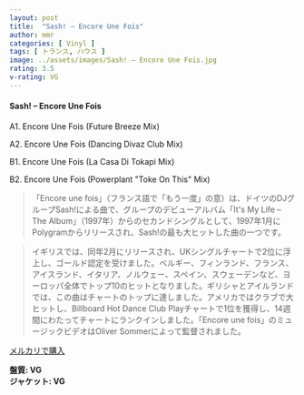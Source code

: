 ```yaml
---
layout: post
title:  "Sash! – Encore Une Fois"
author: mmr
categories: [ Vinyl ]
tags: [ トランス, ハウス ]
image: ../assets/images/Sash! – Encore Une Fois.jpg
rating: 3.5
v-rating: VG
---
```


#### Sash! – Encore Une Fois

A1. Encore Une Fois (Future Breeze Mix)

A2. Encore Une Fois (Dancing Divaz Club Mix)

B1. Encore Une Fois (La Casa Di Tokapi Mix)

B2. Encore Une Fois (Powerplant "Toke On This" Mix)

> 「Encore une fois」（フランス語で「もう一度」の意）は、ドイツのDJグループSash!による曲で、グループのデビューアルバム「It's My Life – The Album」（1997年）からのセカンドシングルとして、1997年1月にPolygramからリリースされ、Sash!の最も大ヒットした曲の一つです。

> イギリスでは、同年2月にリリースされ、UKシングルチャートで2位に浮上し、ゴールド認定を受けました。ベルギー、フィンランド、フランス、アイスランド、イタリア、ノルウェー、スペイン、スウェーデンなど、ヨーロッパ全体でトップ10のヒットとなりました。ギリシャとアイルランドでは、この曲はチャートのトップに達しました。アメリカではクラブで大ヒットし、Billboard Hot Dance Club Playチャートで1位を獲得し、14週間にわたってチャートにランクインしました。「Encore une fois」のミュージックビデオはOliver Sommerによって監督されました。


[メルカリで購入](https://jp.mercari.com/item/m89838653459)

<div class="mt-4 mb-4 d-flex align-items-center">
<strong class="mr-1">盤質: VG</strong>
</div>
<div class="mt-4 mb-4 d-flex align-items-center">
<strong class="mr-1">ジャケット: VG</strong>
</div>
